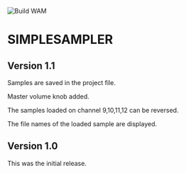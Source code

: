 ![Build WAM](https://github.com/iPlug2/iPlug2OOS/workflows/Build%20WAM/badge.svg)

# SIMPLESAMPLER

## Version 1.1

Samples are saved in the project file.

Master volume knob added.

The samples loaded on channel 9,10,11,12 can be reversed.

The file names of the loaded sample are displayed.

## Version 1.0

This was the initial release.
